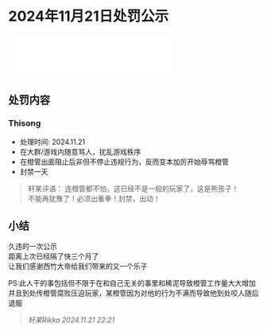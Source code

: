 # 2024年11月21日处罚公示

<iframe frameborder="no" border="0" marginwidth="0" marginheight="0" width=330 height=86 src="//music.163.com/outchain/player?type=2&id=557581072&auto=1&height=66"></iframe>

## 处罚内容

### Thisong
- 处理时间: 2024.11.21
- 在大群/游戏内随意骂人，扰乱游戏秩序
- 在橙管出面阻止后非但不停止违规行为，反而变本加厉开始辱骂橙管
- 封禁一天
> 轩某评语： 连橙管都不怕，这已经不是一般的玩家了，这是熊孩子！   
> 不能再犹豫了！必须出重拳！封禁，出动！


## 小结

久违的一次公示   
距离上次已经隔了快三个月了   
让我们感谢西竹大帝给我们带来的又一个乐子   
   
PS:此人干的事包括但不限于在和自己无关的事里和稀泥导致橙管工作量大大增加    
并且到处传橙管腐败压迫玩家，某橙管因为对他的行为不满而导致他到处咬人随后退服

> *轩某Rikka 2024.11.21 22:21*

